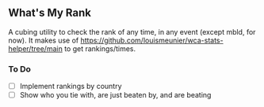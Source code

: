 ## What's My Rank

A cubing utility to check the rank of any time, in any event (except mbld, for now). It makes use of https://github.com/louismeunier/wca-stats-helper/tree/main to get rankings/times.

### To Do
 -  [ ] Implement rankings by country
 -  [ ] Show who you tie with, are just beaten by, and are beating